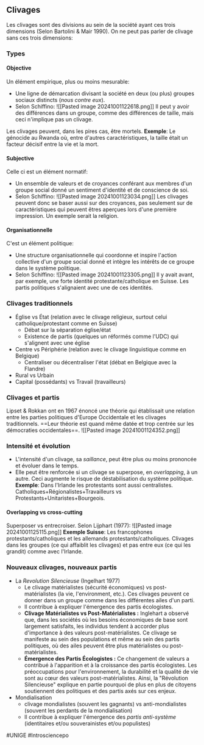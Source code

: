 ## Clivages
Les clivages sont des divisions au sein de la société ayant ces trois dimensions (Selon Bartolini & Mair 1990). On ne peut pas parler de clivage sans ces trois dimensions:
### Types
#### Objective
Un élément empirique, plus ou moins mesurable:
- Une ligne de démarcation divisant la société en deux (ou plus) groupes sociaux distincts (*nous contre eux*).
- Selon Schiffino:
	![[Pasted image 20241001122618.png]]
Il peut y avoir des différences dans un groupe, comme des différences de taille, mais ceci n'implique pas un clivage.

Les clivages peuvent, dans les pires cas, être mortels. **Exemple**: Le génocide au Rwanda où, entre d'autres caractéristiques, la taille était un facteur décisif entre la vie et la mort.
#### Subjective
Celle ci est un élément normatif:
- Un ensemble de valeurs et de croyances conférant aux membres d'un groupe social donné un sentiment d'identité et de conscience de soi.
- Selon Schiffino:
	![[Pasted image 20241001123034.png]]
Les clivages peuvent donc se baser aussi sur des croyances, pas seulement sur de caractéristiques qui peuvent êtres aperçues lors d'une première impression. Un exemple serait la religion.
#### Organisationnelle
C'est un élément politique:
- Une structure organisationnelle qui coordonne et inspire l'action collective d'un groupe social donné et intègre les intérêts de ce groupe dans le système politique.
- Selon Schiffino:
	![[Pasted image 20241001123305.png]]
Il y avait avant, par exemple, une forte identité protestante/catholique en Suisse. Les partis politiques s'alignaient avec une de ces identités.
### Clivages traditionnels
- Église vs État (relation avec le clivage religieux, surtout celui catholique/protestant comme en Suisse)
	- Débat sur la séparation église/état
	- Existence de partis (quelques un réformés comme l'UDC) qui s'alignent avec une église
- Centre vs Périphérie (relation avec le clivage linguistique comme en Belgique)
	- Centraliser ou décentraliser l'état (débat en Belgique avec la Flandre)
- Rural vs Urbain
- Capital (possédants) vs Travail (travailleurs)
### Clivages et partis
Lipset & Rokkan ont en 1967 énoncé une théorie qui établissait une relation entre les parties politiques d'Europe Occidentale et les clivages traditionnels. ==Leur théorie est quand même datée et trop centrée sur les démocraties occidentales==.
![[Pasted image 20241001124352.png]]
### Intensité et évolution
- L'intensité d'un clivage, sa *saillance*, peut être plus ou moins prononcée et évoluer dans le temps.
- Elle peut être renforcée si un clivage se superpose, en *overlapping*, à un autre. Ceci augmente le risque de déstabilisation du système politique. **Exemple**: Dans l'Irlande les protestants sont aussi centralistes. Catholiques+Régionalistes+Travailleurs vs Protestants+Unitaristes+Bourgeois.
#### Overlapping vs cross-cutting
Superposer vs entrecroiser. Selon Lijphart (1977):
![[Pasted image 20241001125115.png]]
**Exemple Suisse**: Les francophones protestants/catholiques et les allemands protestants/catholiques. Clivages dans les groupes (ce qui affaiblit les clivages) et pas entre eux (ce qui les grandit) comme avec l'Irlande.
### Nouveaux clivages, nouveaux partis
- La *Revolution Silencieuse* (Ingelhart 1977)
	- Le clivage matérialistes (sécurité économiques) vs post-matérialistes (la vie, l'environment, etc.). Ces clivages peuvent ce donner dans un groupe comme dans les différentes ailes d'un parti.
	- Il contribue à expliquer l'émergence des partis écologistes.
	- **Clivage Matérialistes vs Post-Matérialistes :** Inglehart a observé que, dans les sociétés où les besoins économiques de base sont largement satisfaits, les individus tendent à accorder plus d'importance à des valeurs post-matérialistes. Ce clivage se manifeste au sein des populations et même au sein des partis politiques, où des ailes peuvent être plus matérialistes ou post-matérialistes.
	- **Émergence des Partis Écologistes :** Ce changement de valeurs a contribué à l'apparition et à la croissance des partis écologistes. Les préoccupations pour l'environnement, la durabilité et la qualité de vie sont au cœur des valeurs post-matérialistes. Ainsi, la "Révolution Silencieuse" explique en partie pourquoi de plus en plus de citoyens soutiennent des politiques et des partis axés sur ces enjeux.
- Mondialisation
	- clivage mondialistes (souvent les gagnants) vs anti-mondialistes (souvent les perdants de la mondialisation)
	- Il contribue à expliquer l'émergence des *partis anti-système* (identitaires et/ou souverainistes et/ou populistes)

#UNIGE 
#Introsciencepo 